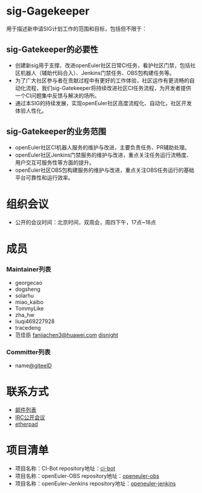 # sig-Gagekeeper

用于描述新申请SIG计划工作的范围和目标，包括但不限于：

## sig-Gatekeeper的必要性
- 创建新sig用于支撑、改进openEuler社区日常CI任务，看护社区门禁，包括社区机器人（辅助代码合入）、Jenkins门禁任务、OBS包构建任务等。  
- 为了广大社区参与者在贡献过程中有更好的工作体验，社区运作有更流畅的自动化流程，我们sig-Gatekeeper将持续改进社区CI任务流程，为开发者提供一个CI问题集中反馈与解决的场所。  
- 通过本SIG的持续发展，实现openEuler社区高度流程化、自动化，社区开发体验人性化。
## sig-Gatekeeper的业务范围
- openEuler社区CI机器人服务的维护与改进，主要负责任务、PR辅助处理。
- openEuler社区Jenkins门禁服务的维护与改进，重点关注任务运行流畅度、用户交互可服务性等方面的提升。
- openEuler社区OBS包构建服务的维护与改进，重点关注OBS任务运行的基础平台可靠性和运行效率。

# 组织会议

- 公开的会议时间：北京时间，双周会，周四下午，17点~18点

# 成员

### Maintainer列表
- georgecao
- dogsheng
- solarhu
- miao_kaibo
- TommyLike
- zha_hw
- liuqi469227928
- tracedeng
- 范佳臣 <fanjiachen3@huawei.com> [disnight](https://gitee.com/disnight)

### Committer列表
- name[@giteeID](giteeID链接)

# 联系方式
- [邮件列表](gatekeeper@openeuler.org)
- [IRC公开会议]()
- [etherpad](https://etherpad.openeuler.org/p/sig-gatekeeper)

# 项目清单
- 项目名称：CI-Bot
  repository地址：[ci-bot](https://gitee.com/openeuler/ci-bot)
- 项目名称：openEuler-OBS
  repository地址：[openeuler-obs](https://gitee.com/openeuler/openeuler-obs)
- 项目名称：openEuler-Jenkins
  repository地址：[openeuler-jenkins](https://gitee.com/openeuler/openeuler-jenkins)
